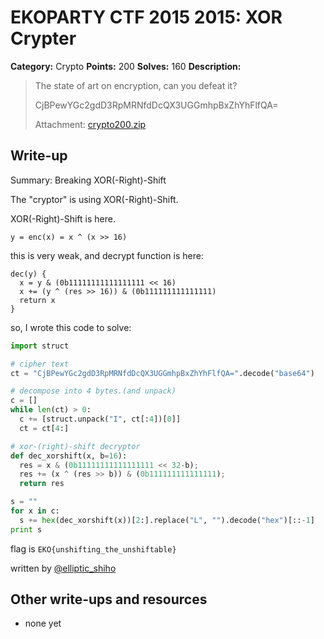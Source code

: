 # EKOPARTY CTF 2015 2015: XOR Crypter

**Category:** Crypto
**Points:** 200
**Solves:** 160
**Description:**

> The state of art on encryption, can you defeat it?
>
> CjBPewYGc2gdD3RpMRNfdDcQX3UGGmhpBxZhYhFlfQA=
> 
> Attachment: [crypto200.zip](./crypto200.zip)


## Write-up
Summary: Breaking XOR(-Right)-Shift

The "cryptor" is using XOR(-Right)-Shift.

XOR(-Right)-Shift is here.
```
y = enc(x) = x ^ (x >> 16)
```

this is very weak, and decrypt function is here:
```
dec(y) {
  x = y & (0b11111111111111111 << 16)
  x += (y ^ (res >> 16)) & (0b111111111111111)
  return x
}
```

so, I wrote this code to solve:

```python
import struct

# cipher text
ct = "CjBPewYGc2gdD3RpMRNfdDcQX3UGGmhpBxZhYhFlfQA=".decode("base64")

# decompose into 4 bytes.(and unpack)
c = []
while len(ct) > 0:
  c += [struct.unpack("I", ct[:4])[0]]
  ct = ct[4:]

# xor-(right)-shift decryptor
def dec_xorshift(x, b=16):
  res = x & (0b11111111111111111 << 32-b);
  res += (x ^ (res >> b)) & (0b111111111111111);
  return res

s = ""
for x in c:
  s += hex(dec_xorshift(x))[2:].replace("L", "").decode("hex")[::-1]
print s
```

flag is `EKO{unshifting_the_unshiftable}`

written by [@elliptic_shiho](https://twitter.com/elliptic-shiho)

## Other write-ups and resources

* none yet

